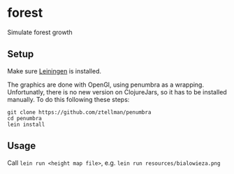 # forest

Simulate forest growth

## Setup

Make sure [Leiningen](https://github.com/technomancy/leiningen) is installed.

The graphics are done with OpenGl, using penumbra as a wrapping. Unfortunatly, there is no new
version on ClojureJars, so it has to be installed manually. To do this following these steps:

    git clone https://github.com/ztellman/penumbra
    cd penumbra
    lein install

## Usage

Call `lein run <height map file>`, e.g. `lein run resources/bialowieza.png`
